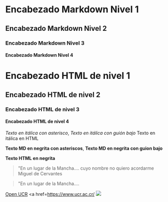# Encabezado Markdown Nivel 1
## Encabezado Markdown Nivel 2
### Encabezado Markdown Nivel 3
#### Encabezado Markdown Nivel 4

<h1>Encabezado HTML de nivel 1 </h1>
<h2>Encabezado HTML de nivel 2 </h2>
<h3>Encabezado HTML de nivel 3 </h3>
<h4>Encabezado HTML de nivel 4 </h4>

*Texto en itálica con asterisco*, _Texto en itálica con guión bajo_
<en> Texto en itálica en HTML</en>

**Texto MD en negrita con asteriscos**, __Texto MD en negrita con guion bajo__
  
<strong>Texto HTML en negrita </strong>
  
  >"En un lugar de la Mancha.... 
  >cuyo nombre no quiero acordarme
  Miguel de Cervantes 
    
  <blockquote>"En un lugar de la Mancha....  </blockquote
  
  [Open UCR](https://www.ucr.ac.cr/) 
  <a href=https://www.ucr.ac.cr/ 
![](https://www.r-project.org/)


